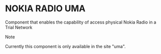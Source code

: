 # NOKIA RADIO UMA

Component that enables the capability of access physical Nokia Radio in a Trial Network

> [!NOTE]  
> Currently this component is only available in the site "uma".